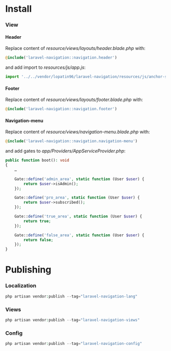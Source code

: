 # Install
### View
#### Header
Replace content of *resource/views/layouts/header.blade.php* with:
```php
@include('laravel-navigation::navigation.header')
```

and add import to *resources/js/app.js*:

```js
import '../../vendor/lopatin96/laravel-navigation/resources/js/anchor-scroller';
```

#### Footer
Replace content of *resource/views/layouts/footer.blade.php* with:
```php
@include('laravel-navigation::navigation.footer')
```

#### Navigation-menu
Replace content of *resource/views/navigation-menu.blade.php* with:
```php
@include('laravel-navigation::navigation.navigation-menu')
```

and add gates to *app/Providers/AppServiceProvider.php*:
```php
public function boot(): void
{
    …

    Gate::define('admin_area', static function (User $user) {
        return $user->isAdmin();
    });

    Gate::define('pro_area', static function (User $user) {
        return $user->subscribed();
    });

    Gate::define('true_area', static function (User $user) {
        return true;
    });

    Gate::define('false_area', static function (User $user) {
        return false;
    });
}
```


# Publishing
### Localization
```php
php artisan vendor:publish --tag="laravel-navigation-lang"
```

### Views
```php
php artisan vendor:publish --tag="laravel-navigation-views"
```

### Config
```php
php artisan vendor:publish --tag="laravel-navigation-config"
```
